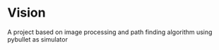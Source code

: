 # Vision
A project based on image processing and path finding algorithm using pybullet as simulator
